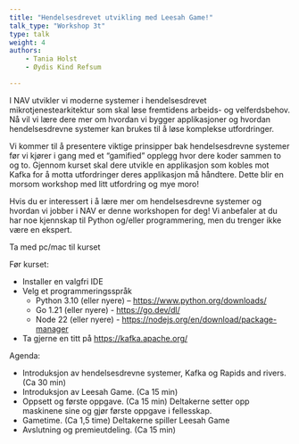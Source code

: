 ```yaml
---
title: "Hendelsesdrevet utvikling med Leesah Game!"
talk_type: "Workshop 3t"
type: talk
weight: 4
authors:
    - Tania Holst
    - Øydis Kind Refsum

---
```

I NAV utvikler vi moderne systemer i hendelsesdrevet mikrotjenestearkitektur som skal løse fremtidens arbeids- og velferdsbehov. Nå vil vi lære dere mer om hvordan vi bygger applikasjoner og hvordan hendelsesdrevne systemer kan brukes til å løse komplekse utfordringer.

Vi kommer til å presentere viktige prinsipper bak hendelsesdrevne systemer før vi kjører i gang med et “gamified” opplegg hvor dere koder sammen to og to. Gjennom kurset skal dere utvikle en applikasjon som kobles mot Kafka for å motta utfordringer deres applikasjon må håndtere. Dette blir en morsom workshop med litt utfordring og mye moro!

Hvis du er interessert i å lære mer om hendelsesdrevne systemer og hvordan vi jobber i NAV er denne workshopen for deg! Vi anbefaler at du har noe kjennskap til Python og/eller programmering, men du trenger ikke være en ekspert.

Ta med pc/mac til kurset

Før kurset:
* Installer en valgfri IDE
* Velg et programmeringsspråk
    * Python 3.10 (eller nyere) – https://www.python.org/downloads/
    * Go 1.21 (eller nyere) - https://go.dev/dl/
    * Node 22 (eller nyere) - https://nodejs.org/en/download/package-manager
* Ta gjerne en titt på https://kafka.apache.org/

Agenda:
* Introduksjon av hendelsesdrevne systemer, Kafka og Rapids and rivers. (Ca 30 min)
* Introduksjon av Leesah Game. (Ca 15 min)
* Oppsett og første oppgave. (Ca 15 min) Deltakerne setter opp maskinene sine og gjør første oppgave i fellesskap.
* Gametime. (Ca 1,5 time) Deltakerne spiller Leesah Game
* Avslutning og premieutdeling. (Ca 15 min)
